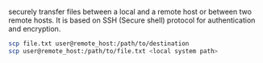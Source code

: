 securely transfer files between a local and a remote host or between two remote hosts. It is based on SSH (Secure shell) protocol for authentication and encryption.

```bash
scp file.txt user@remote_host:/path/to/destination
scp user@remote_host:/path/to/file.txt <local system path>
```
